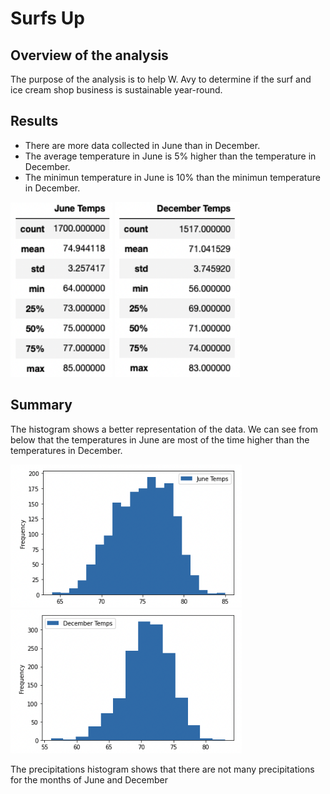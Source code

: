 # Surfs Up
## Overview of the analysis
The purpose of the analysis is to help W. Avy to determine if the surf and ice cream shop business is sustainable year-round.

## Results
- There are more data collected in June than in December.
- The average temperature in June is 5% higher than the temperature in December.
- The minimun temperature in June is 10% than the minimun temperature in December.

<p float="left">
    <img src="https://github.com/juliomeza/surfs_up/blob/main/Resources/June.png" width="163">
    <img src="https://github.com/juliomeza/surfs_up/blob/main/Resources/December.png" width="200">
</p>

## Summary
The histogram shows a better representation of the data. We can see from below that the temperatures in June are most of the time higher than the temperatures in December.

<p float="left">
    <img src="https://github.com/juliomeza/surfs_up/blob/main/Resources/June_hist.png" width="370">
    <img src="https://github.com/juliomeza/surfs_up/blob/main/Resources/December_hist.png" width="370">
</p>

The precipitations histogram shows that there are not many precipitations for the months of June and December